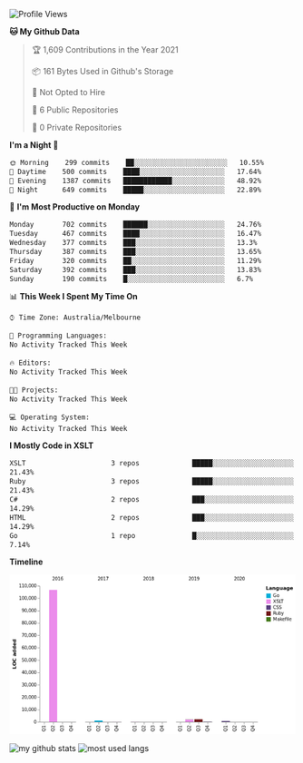 <!--START_SECTION:waka-->
![Profile Views](http://img.shields.io/badge/Profile%20Views-0-blue)

**🐱 My Github Data** 

> 🏆 1,609 Contributions in the Year 2021
 > 
> 📦 161 Bytes Used in Github's Storage 
 > 
> 🚫 Not Opted to Hire
 > 
> 📜 6 Public Repositories 
 > 
> 🔑 0 Private Repositories  
 > 
**I'm a Night 🦉** 

```text
🌞 Morning    299 commits    ██░░░░░░░░░░░░░░░░░░░░░░░   10.55% 
🌆 Daytime    500 commits    ████░░░░░░░░░░░░░░░░░░░░░   17.64% 
🌃 Evening    1387 commits   ████████████░░░░░░░░░░░░░   48.92% 
🌙 Night      649 commits    █████░░░░░░░░░░░░░░░░░░░░   22.89%

```
📅 **I'm Most Productive on Monday** 

```text
Monday       702 commits    ██████░░░░░░░░░░░░░░░░░░░   24.76% 
Tuesday      467 commits    ████░░░░░░░░░░░░░░░░░░░░░   16.47% 
Wednesday    377 commits    ███░░░░░░░░░░░░░░░░░░░░░░   13.3% 
Thursday     387 commits    ███░░░░░░░░░░░░░░░░░░░░░░   13.65% 
Friday       320 commits    ██░░░░░░░░░░░░░░░░░░░░░░░   11.29% 
Saturday     392 commits    ███░░░░░░░░░░░░░░░░░░░░░░   13.83% 
Sunday       190 commits    █░░░░░░░░░░░░░░░░░░░░░░░░   6.7%

```


📊 **This Week I Spent My Time On** 

```text
⌚︎ Time Zone: Australia/Melbourne

💬 Programming Languages: 
No Activity Tracked This Week

🔥 Editors: 
No Activity Tracked This Week

🐱‍💻 Projects: 
No Activity Tracked This Week

💻 Operating System: 
No Activity Tracked This Week

```

**I Mostly Code in XSLT** 

```text
XSLT                     3 repos             █████░░░░░░░░░░░░░░░░░░░░   21.43% 
Ruby                     3 repos             █████░░░░░░░░░░░░░░░░░░░░   21.43% 
C#                       2 repos             ███░░░░░░░░░░░░░░░░░░░░░░   14.29% 
HTML                     2 repos             ███░░░░░░░░░░░░░░░░░░░░░░   14.29% 
Go                       1 repo              █░░░░░░░░░░░░░░░░░░░░░░░░   7.14%

```


**Timeline**

![Chart not found](https://raw.githubusercontent.com/opoudjis/opoudjis/main/charts/bar_graph.png) 


<!--END_SECTION:waka-->


![my github stats](https://github-readme-stats.vercel.app/api?username=opoudjis&show_icons=true&theme=tokyonight&line_height=27)
![most used langs](https://github-readme-stats.vercel.app/api/top-langs/?username=opoudjis&hide=css,html&theme=tokyonight)

<!--
**opoudjis/opoudjis** is a ✨ _special_ ✨ repository because its `README.md` (this file) appears on your GitHub profile.

Here are some ideas to get you started:

- 🔭 I’m currently working on ...
- 🌱 I’m currently learning ...
- 👯 I’m looking to collaborate on ...
- 🤔 I’m looking for help with ...
- 💬 Ask me about ...
- 📫 How to reach me: ...
- 😄 Pronouns: ...
- ⚡ Fun fact: ...
-->
